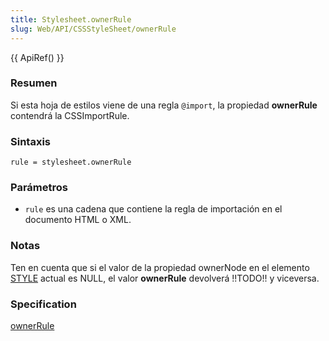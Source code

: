 ```yaml
---
title: Stylesheet.ownerRule
slug: Web/API/CSSStyleSheet/ownerRule
---
```

{{ ApiRef() }}

### Resumen

Si esta hoja de estilos viene de una regla `@import`, la propiedad **ownerRule** contendrá la CSSImportRule.

### Sintaxis

```
rule = stylesheet.ownerRule
```

### Parámetros

- `rule` es una cadena que contiene la regla de importación en el documento HTML o XML.

### Notas

Ten en cuenta que si el valor de la propiedad ownerNode en el elemento [STYLE](/es/DOM/element.style) actual es NULL, el valor **ownerRule** devolverá !!TODO!! y viceversa.

### Specification

[ownerRule](http://www.w3.org/TR/2000/REC-DOM-Level-2-Style-20001113/css.html#CSS-CSSStyleSheet-ownerRule)
